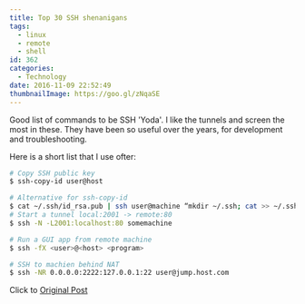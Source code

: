 ```yaml
---
title: Top 30 SSH shenanigans
tags:
  - linux
  - remote
  - shell
id: 362
categories:
  - Technology
date: 2016-11-09 22:52:49
thumbnailImage: https://goo.gl/zNqaSE
---
```


Good list of commands to be SSH 'Yoda'. I like the tunnels and screen the most in these. They have been so useful over the years, for development and troubleshooting.
<!--more-->
Here is a short list that I use ofter:

``` bash
# Copy SSH public key
$ ssh-copy-id user@host

# Alternative for ssh-copy-id
$ cat ~/.ssh/id_rsa.pub | ssh user@machine “mkdir ~/.ssh; cat >> ~/.ssh/authorized_keys”
# Start a tunnel local:2001 -> remote:80
$ ssh -N -L2001:localhost:80 somemachine

# Run a GUI app from remote machine
$ ssh -fX <user>@<host> <program>

# SSH to machien behind NAT
$ ssh -NR 0.0.0.0:2222:127.0.0.1:22 user@jump.host.com

```
Click to [Original Post][30-ssh-shenanigans]

[30-ssh-shenanigans]: https://www.blackmoreops.com/2016/11/08/top-30-ssh-shenanigans
